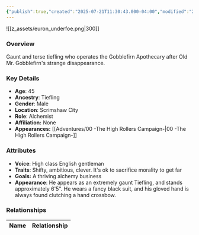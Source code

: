 ```yaml
---
{"publish":true,"created":"2025-07-21T11:30:43.000-04:00","modified":"2025-10-03T09:47:31.172-04:00","published":"2025-10-03T09:47:31.172-04:00","cssclasses":"","Age":"45","Ancestry":["Tiefling"],"Gender":"Male","Location":["Scrimshaw City"],"Role":["Alchemist"],"Affiliation":["None"],"Appearances":["[[00 -The High Rollers Campaign-]]"]}
---
```



![[z_assets/euron_underfoe.png|300]]

### Overview
Gaunt and terse tiefling who operates the Gobblefirn Apothecary after Old Mr. Gobblefirn's strange disappearance.

### Key Details
- **Age**: 45
- **Ancestry**: Tiefling
- **Gender**: Male
- **Location**: Scrimshaw City
- **Role**: Alchemist
- **Affiliation:** None
- **Appearances:** [[Adventures/00 -The High Rollers Campaign-\|00 -The High Rollers Campaign-]]

### Attributes
- **Voice**: High class English gentleman
- **Traits**: Shifty, ambitious, clever. It's ok to sacrifice morality to get far
- **Goals:** A thriving alchemy business
- **Appearance**: He appears as an extremely gaunt Tiefling, and stands approximately 6'5". He wears a fancy black suit, and his gloved hand is always found clutching a hand crossbow.

### Relationships

| Name  | Relationship |
| ----- | ------------ |
